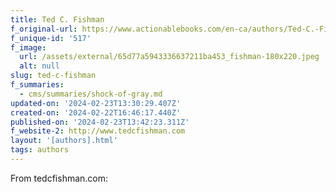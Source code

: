 ```yaml
---
title: Ted C. Fishman
f_original-url: https://www.actionablebooks.com/en-ca/authors/Ted-C.-Fishman/
f_unique-id: '517'
f_image:
  url: /assets/external/65d77a5943336637211ba453_fishman-180x220.jpeg
  alt: null
slug: ted-c-fishman
f_summaries:
  - cms/summaries/shock-of-gray.md
updated-on: '2024-02-23T13:30:29.407Z'
created-on: '2024-02-22T16:46:17.440Z'
published-on: '2024-02-23T13:42:23.311Z'
f_website-2: http://www.tedcfishman.com
layout: '[authors].html'
tags: authors
---
```


From tedcfishman.com:

